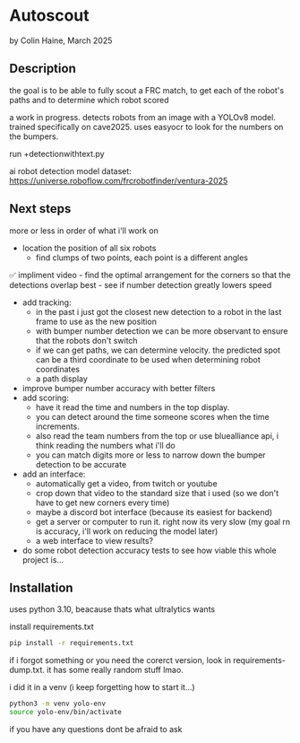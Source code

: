 # Autoscout
by Colin Haine, March 2025

## Description
the goal is to be able to fully scout a FRC match, to get each of the robot's paths and to determine which robot scored

a work in progress.
detects robots from an image with a YOLOv8 model.
trained specifically on cave2025.
uses easyocr to look for the numbers on the bumpers.

run +detectionwithtext.py

ai robot detection model dataset:
https://universe.roboflow.com/frcrobotfinder/ventura-2025 

## Next steps
more or less in order of what i'll work on
- location the position of all six robots
    - find clumps of two points, each point is a different angles
  
✅ impliment video
    - find the optimal arrangement for the corners so that the detections overlap best
    - see if number detection greatly lowers speed
- add tracking:
    - in the past i just got the closest new detection to a robot in the last frame to use as the new position
    - with bumper number detection we can be more observant to ensure that the robots don't switch
    - if we can get paths, we can determine velocity. the predicted spot can be a third coordinate to be used when determining robot coordinates
    - a path display
- improve bumper number accuracy with better filters
- add scoring:
    - have it read the time and numbers in the top display.
    - you can detect around the time someone scores when the time increments. 
    - also read the team numbers from the top or use bluealliance api, i think reading the numbers what i'll do
    - you can match digits more or less to narrow down the bumper detection to be accurate
- add an interface:
    - automatically get a video, from twitch or youtube
    - crop down that video to the standard size that i used (so we don't have to get new corners every time)
    - maybe a discord bot interface (because its easiest for backend)
    - get a server or computer to run it. right now its very slow (my goal rn is accuracy, i'll work on reducing the model later) 
    - a web interface to view results?
- do some robot detection accuracy tests to see how viable this whole project is...

## Installation
uses python 3.10, beacause thats what ultralytics wants

install requirements.txt
```sh
pip install -r requirements.txt
```
if i forgot something or you need the corerct version, look in requirements-dump.txt.  it has some really random stuff lmao.

i did it in a venv (i keep forgetting how to start it...)
```sh
python3 -m venv yolo-env
source yolo-env/bin/activate
```

if you have any questions dont be afraid to ask
